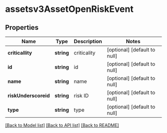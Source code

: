# assetsv3AssetOpenRiskEvent

## Properties
Name | Type | Description | Notes
------------ | ------------- | ------------- | -------------
**criticallity** | **string** | criticality | [optional] [default to null]
**id** | **string** | id | [optional] [default to null]
**name** | **string** | name | [optional] [default to null]
**riskUnderscoreid** | **string** | risk ID | [optional] [default to null]
**type** | **string** | type | [optional] [default to null]

[[Back to Model list]](../README.md#documentation-for-models) [[Back to API list]](../README.md#documentation-for-api-endpoints) [[Back to README]](../README.md)


